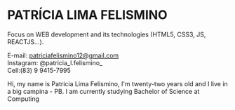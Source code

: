 # PATRÍCIA LIMA FELISMINO 

Focus on WEB development and its technologies (HTML5, CSS3, JS, REACTJS...).

 E-mail: patriciafelismino12@gmail.com     
 Instagram: @patricia_l.felismino_            
 Cell:(83) 9 9415-7995

Hi, my name is Patricia Lima Felismino, I'm twenty-two years old and I live in a big campina - PB. I am currently studying Bachelor of Science at Computing
